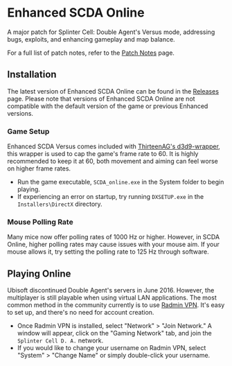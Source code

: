 # Enhanced SCDA Online
A major patch for Splinter Cell: Double Agent's Versus mode, addressing bugs, exploits, and enhancing gameplay and map balance.

For a full list of patch notes, refer to the [Patch Notes](PatchNotes.md) page.

## Installation

The latest version of Enhanced SCDA Online can be found in the [Releases](https://github.com/Joshhhuaaa/EnhancedSCDAOnline/releases) page. Please note that versions of Enhanced SCDA Online are not compatible with the default version of the game or previous Enhanced versions.

### Game Setup

Enhanced SCDA Versus comes included with [ThirteenAG's d3d9-wrapper](https://github.com/ThirteenAG/d3d9-wrapper), this wrapper is used to cap the game's frame rate to 60. It is highly recommended to keep it at 60, both movement and aiming can feel worse on higher frame rates.

- Run the game executable, `SCDA_online.exe` in the System folder to begin playing.
- If experiencing an error on startup, try running `DXSETUP.exe` in the `Installers\DirectX` directory.

### Mouse Polling Rate
Many mice now offer polling rates of 1000 Hz or higher. However, in SCDA Online, higher polling rates may cause issues with your mouse aim. If your mouse allows it, try setting the polling rate to 125 Hz through software.

## Playing Online
Ubisoft discontinued Double Agent's servers in June 2016. However, the multiplayer is still playable when using virtual LAN applications. The most common method in the community currently is to use [Radmin VPN](https://www.radmin-vpn.com/). It's easy to set up, and there's no need for account creation.

- Once Radmin VPN is installed, select "Network" > "Join Network." A window will appear, click on the "Gaming Network" tab, and join the `Splinter Cell D. A.` network.
- If you would like to change your username on Radmin VPN, select "System" > "Change Name" or simply double-click your username.
